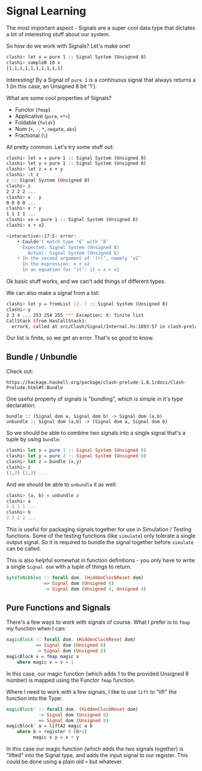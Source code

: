 # Signal Learning

The most important aspect - Signals are a super cool data type that dictates a
lot of interesting stuff about our system.

So how do we work with Signals? Let's make one!

``` bash
clashi> let x = pure 1 :: Signal System (Unsigned 8)
clashi> sampleN 10 x
[1,1,1,1,1,1,1,1,1,1]
```

Interesting! By a Signal of `pure 1` is a continuous signal that always returns
a 1 (in this case, an Unsigned 8 bit '1').

What are some cool properties of Signals?

- Functor (`fmap`)
- Applicative (`pure`, `<*>`)
- Foldable (`foldr`)
- Num (`+`, `-`, `*`, `negate`, `abs`)
- Fractional (`\`) 

All pretty common. Let's try some stuff out:

``` bash
clashi> let x = pure 1 :: Signal System (Unsigned 8)
clashi> let y = pure 1 :: Signal System (Unsigned 8)
clashi> let z = x + y
clashi> :t z
z :: Signal System (Unsigned 8)
clashi> z
2 2 2 2 ...
clashi> x - y
0 0 0 0 ...
clashi> x * y 
1 1 1 1 ...
clashi> xx = pure 1 :: Signal System (Unsigned 6)
clashi> x + x2

<interactive>:17:5: error:
    • Couldn't match type ‘6’ with ‘8’
      Expected: Signal System (Unsigned 8)
        Actual: Signal System (Unsigned 6)
    • In the second argument of ‘(+)’, namely ‘x2’
      In the expression: x + x2
      In an equation for ‘it’: it = x + x2
```

Ok basic stuff works, and we can't add things of different types.

We can also make a signal from a list:

``` bash
clashi> let y = fromList [2..] :: Signal System (Unsigned 8)
clashi> y
2 3 4 ... 253 254 255 *** Exception: X: finite list
CallStack (from HasCallStack):
  errorX, called at src/Clash/Signal/Internal.hs:1693:57 in clash-prelude-1.8.1-72gLWAPSXgPDozrrxr9IhV:Clash.Signal.Internal
```

Our list is finite, so we get an error. That's so good to know.

## Bundle / Unbundle

Check out:

    https://hackage.haskell.org/package/clash-prelude-1.8.1/docs/Clash-Prelude.html#t:Bundle

One useful property of signals is "bundling", which is simple in it's type
declaration:

    bundle :: (Signal dom a, Signal dom b) -> Signal dom (a,b)
    unbundle :: Signal dom (a,b) -> (Signal dom a, Signal dom b)

So we should be able to combine two signals into a single signal that's a tuple
by using `bundle`:

``` haskell
clashi> let x = pure 1 :: Signal System (Unsigned 8)
clashi> let y = pure 2 :: Signal System (Unsigned 8)
clashi> let z = bundle (x,y)
clashi> z
(1,2) (1,2) ...
```

And we should be able to `unbundle` it as well:

``` haskell
clashi> (a, b) = unbundle z
clashi> a
1 1 1 1 ...
clashi> b
2 2 2 2 ...
```

This is useful for packaging signals together for use in Simulation / Testing
functions. Some of the testing functions (like `simulate`) only tolerate a
single output signal. So it is required to bundle the signal together before
`simulate` can be called.

This is also helpful somewhat in function definitions - you only have to write a
single `Signal dom` with a tuple of things to return.

``` haskell
byteToNibbles :: forall dom. (HiddenClockReset dom) 
              => Signal dom (Unsigned 8)
              -> Signal dom (Unsigned 4, Unsigned 4)
```

## Pure Functions and Signals

There's a few ways to work with signals of course. What I prefer is to `fmap` my
function when I can:

``` haskell
magicBlock :: forall dom. (HiddenClockReset dom)
           => Signal dom (Unsigned 8)
           -> Signal dom (Unsigned 8)
magicBlock x = fmap magic x
    where magic v = v + 1
```

In this case, our magic function (which adds 1 to the provided Unsigned 8
number) is mapped using the Functor `fmap` function. 

Where I need to work with a few signals, I like to use `lift` to "lift" the
function into the Type:

``` haskell
magicBlock' :: forall dom. (HiddenClockReset dom)
            -> Signal dom (Unsigned 8)
            => Signal dom (Unsigned 8)
magicBlock' a = liftA2 magic a b
    where b = register 0 (b+1)
          magic x y = x + y
```

In this case our magic function (which adds the two signals together) is
"lifted" into the Signal type, and adds the input signal to our register. This
could be done using a plain old `+` but whatever.


